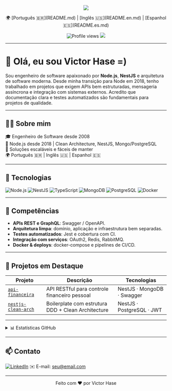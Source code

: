 <p align="center">
  <img src="https://capsule-render.vercel.app/api?type=waving&color=0:22272E,100:0D1117&height=180&section=header&text=Victor%20Hase&fontColor=ffffff&fontSize=40&animation=fadeIn" />
</p>

<p align="center">
  🌍 [Português 🇧🇷](README.md) | [Inglês 🇺🇸](README.en.md) | [Espanhol 🇪🇸](README.es.md)
</p>


<p align="center">
  <img src="https://komarev.com/ghpvc/?username=victorhase&style=flat-square&color=blue" alt="Profile views" />
  <img src="https://img.shields.io/github/followers/victorhase?label=Followers&style=social" />
</p>

---

# 👋 Olá, eu sou Victor Hase =)

Sou engenheiro de software apaixonado por **Node.js**, **NestJS** e arquitetura de software moderna. Desde minha transição para Node em 2018, tenho trabalhado em projetos que exigem APIs bem estruturadas, mensageria assíncrona e integração com sistemas externos. Acredito que documentação clara e testes automatizados são fundamentais para projetos de qualidade.

---

## 🧑‍💻 Sobre mim

🎓 Engenheiro de Software desde 2008  
🧠 Node.js desde 2018 | Clean Architecture, NestJS, Mongo/PostgreSQL  
💬 Soluções escaláveis e fáceis de manter  
🌍 Português 🇧🇷 | Inglês 🇺🇸 | Espanhol 🇪🇸  

---

## 🚀 Tecnologias

![Node.js](https://img.shields.io/badge/-Node.js-339933?style=flat&logo=node.js&logoColor=white)
![NestJS](https://img.shields.io/badge/-NestJS-E0234E?style=flat&logo=nestjs&logoColor=white)
![TypeScript](https://img.shields.io/badge/-TypeScript-3178C6?style=flat&logo=typescript&logoColor=white)
![MongoDB](https://img.shields.io/badge/-MongoDB-47A248?style=flat&logo=mongodb&logoColor=white)
![PostgreSQL](https://img.shields.io/badge/-PostgreSQL-336791?style=flat&logo=postgresql&logoColor=white)
![Docker](https://img.shields.io/badge/-Docker-2496ED?style=flat&logo=docker&logoColor=white)

---

## 🧠 Competências

- **APIs REST e GraphQL**: Swagger / OpenAPI.
- **Arquitetura limpa**: domínio, aplicação e infraestrutura bem separadas.
- **Testes automatizados**: Jest e cobertura com CI.
- **Integração com serviços**: OAuth2, Redis, RabbitMQ.
- **Docker & deploys**: docker-compose e pipelines de CI/CD.

---

## 📌 Projetos em Destaque

| Projeto | Descrição | Tecnologias |
|--------|-----------|-------------|
| [`api-financeira`](https://github.com/victorhase/api-financeira-node-nestjs-mongodb) | API RESTful para controle financeiro pessoal | NestJS · MongoDB · Swagger |
| [`nestjs-clean-arch`](https://github.com/victorhase/nestjs-clean-architecture-boilerplate) | Boilerplate com estrutura DDD + Clean Architecture | NestJS · PostgreSQL · JWT |

---

<details>
  <summary>📊 Estatísticas GitHub</summary>
  <br />
  <p align="center">
    <img src="https://github-readme-stats.vercel.app/api?username=victorhase&show_icons=true&theme=transparent" />
    <img src="https://github-readme-stats.vercel.app/api/top-langs/?username=victorhase&layout=compact&langs_count=8" />
  </p>
</details>

---

## 📫 Contato

[![LinkedIn](https://img.shields.io/badge/-LinkedIn-0077B5?style=flat&logo=linkedin&logoColor=white)](https://linkedin.com/in/seulink)
✉️ E-mail: seu@email.com

---

<p align="center">
  Feito com ❤️ por Victor Hase
</p>
